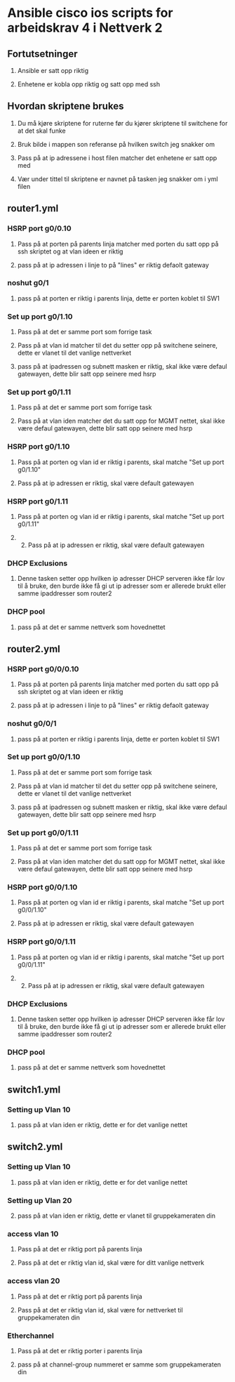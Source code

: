 # Ansible cisco ios scripts for arbeidskrav 4 i Nettverk 2

## Fortutsetninger

1. Ansible er satt opp riktig

2. Enhetene er kobla opp riktig og satt opp med ssh


## Hvordan skriptene brukes

1. Du må kjøre skriptene for ruterne før du kjører skriptene til switchene for at det skal funke

2. Bruk bilde i mappen son referanse på hvilken switch jeg snakker om

3. Pass på at ip adressene i host filen matcher det enhetene er satt opp med

4. Vær under tittel til skriptene er navnet på tasken jeg snakker om i yml filen

## router1.yml

### HSRP port g0/0.10

1. Pass på at porten på parents linja matcher med porten du satt opp på ssh skriptet og at vlan ideen er riktig

2. pass på at ip adressen i linje to på "lines" er riktig defaolt gateway

### noshut g0/1

1. pass på at porten er riktig i parents linja, dette er porten koblet til SW1

### Set up port g0/1.10

1. Pass på at det er samme port som forrige task

2. Pass på at vlan id matcher til det du setter opp på switchene seinere, dette er vlanet til det vanlige nettverket

3. pass på at ipadressen og subnett masken er riktig, skal ikke være defaul gatewayen, dette blir satt opp seinere med hsrp

### Set up port g0/1.11

1. Pass på at det er samme port som forrige task

2. Pass på at vlan iden matcher det du satt opp for MGMT nettet, skal ikke være defaul gatewayen, dette blir satt opp seinere med hsrp

### HSRP port g0/1.10

1. Pass på at porten og vlan id er riktig i parents, skal matche "Set up port g0/1.10"

2. Pass på at ip adressen er riktig, skal være default gatewayen

### HSRP port g0/1.11

1. Pass på at porten og vlan id er riktig i parents, skal matche "Set up port g0/1.11"

2. 2. Pass på at ip adressen er riktig, skal være default gatewayen

### DHCP Exclusions

1. Denne tasken setter opp hvilken ip adresser DHCP serveren ikke får lov til å bruke, den burde ikke få gi ut ip adresser som er allerede brukt eller samme ipaddresser som router2

### DHCP pool

1. pass på at det er samme nettverk som hovednettet

## router2.yml

### HSRP port g0/0/0.10

1. Pass på at porten på parents linja matcher med porten du satt opp på ssh skriptet og at vlan ideen er riktig

2. pass på at ip adressen i linje to på "lines" er riktig defaolt gateway

### noshut g0/0/1

1. pass på at porten er riktig i parents linja, dette er porten koblet til SW1

### Set up port g0/0/1.10

1. Pass på at det er samme port som forrige task

2. Pass på at vlan id matcher til det du setter opp på switchene seinere, dette er vlanet til det vanlige nettverket

3. pass på at ipadressen og subnett masken er riktig, skal ikke være defaul gatewayen, dette blir satt opp seinere med hsrp

### Set up port g0/0/1.11

1. Pass på at det er samme port som forrige task

2. Pass på at vlan iden matcher det du satt opp for MGMT nettet, skal ikke være defaul gatewayen, dette blir satt opp seinere med hsrp

### HSRP port g0/0/1.10

1. Pass på at porten og vlan id er riktig i parents, skal matche "Set up port g0/0/1.10"

2. Pass på at ip adressen er riktig, skal være default gatewayen

### HSRP port g0/0/1.11

1. Pass på at porten og vlan id er riktig i parents, skal matche "Set up port g0/0/1.11"

2. 2. Pass på at ip adressen er riktig, skal være default gatewayen

### DHCP Exclusions

1. Denne tasken setter opp hvilken ip adresser DHCP serveren ikke får lov til å bruke, den burde ikke få gi ut ip adresser som er allerede brukt eller samme ipaddresser som router2

### DHCP pool

1. pass på at det er samme nettverk som hovednettet

## switch1.yml

### Setting up Vlan 10

1. pass på at vlan iden er riktig, dette er for det vanlige nettet

## switch2.yml

### Setting up Vlan 10

1. pass på at vlan iden er riktig, dette er for det vanlige nettet

### Setting up Vlan 20

2. pass på at vlan iden er riktig, dette er vlanet til gruppekameraten din

### access vlan 10

1. Pass på at det er riktig port på parents linja

2. Pass på at det er riktig vlan id, skal være for ditt vanlige nettverk

### access vlan 20

1. Pass på at det er riktig port på parents linja

2. Pass på at det er riktig vlan id, skal være for nettverket til gruppekameraten din

### Etherchannel

1. Pass på at det er riktig porter i parents linja

2. pass på at channel-group nummeret er samme som gruppekameraten din